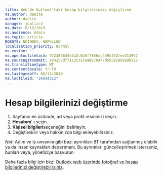 ```yaml
---
title: Web'de Outlook'taki hesap bilgilerinizi değiştirme
ms.author: daeite
author: daeite
manager: joallard
ms.date: 6/13/2019
ms.audience: Admin
ms.topic: article
ROBOTS: NOINDEX, NOFOLLOW
localization_priority: Normal
ms.custom: ''
ms.openlocfilehash: 472386634e3a2c0b6f7886cc449df53fee313942
ms.sourcegitcommit: ad4257df7113531cea883b477d505918da99b325
ms.translationtype: MT
ms.contentlocale: tr-TR
ms.lasthandoff: 06/13/2019
ms.locfileid: "34934312"
---
```

# <a name="change-your-account-information"></a>Hesap bilgilerinizi değiştirme

1. Sayfanın en üstünde, ad veya profil resminizi seçin.
1. **Hesabım**' ı seçin.
1. **Kişisel bilgileri**seçeneğini belirleyin.
1. Değiştirebilir veya hakkınızda bilgi ekleyebilirsiniz.

*Not:* Adını ve iş unvanını gibi bazı ayrıntıları BT tarafından sağlanmış olabilir ya da insan kaynakları departmanı. Bu ayrıntıları güncelleştirmek isterseniz, bunları veya, yöneticiye başvurun

Daha fazla bilgi için bkz: [Outlook web üzerinde fotoğraf ve hesap bilgilerinizi değiştirebilirsiniz](https://support.office.com/article/b2dbb289-851d-4bed-93c3-3e136f5659ec).
